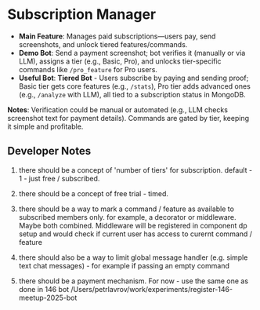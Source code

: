 # Subscription Manager

- **Main Feature**: Manages paid subscriptions—users pay, send screenshots, and unlock tiered features/commands.
- **Demo Bot**: Send a payment screenshot; bot verifies it (manually or via LLM), assigns a tier (e.g., Basic, Pro), and unlocks tier-specific commands like `/pro_feature` for Pro users.
- **Useful Bot**: **Tiered Bot** - Users subscribe by paying and sending proof; Basic tier gets core features (e.g., `/stats`), Pro tier adds advanced ones (e.g., `/analyze` with LLM), all tied to a subscription status in MongoDB.

**Notes**: Verification could be manual or automated (e.g., LLM checks screenshot text for payment details). Commands are gated by tier, keeping it simple and profitable.

## Developer Notes

1) there should be a concept of 'number of tiers' for subscription. default - 1 - just free / subscribed.

2) there should be a concept of free trial - timed.

3) there should be a way to mark a command / feature as available to subscribed members only. for example, a decorator or middleware. Maybe both combined. Middleware will be registered in component dp setup and would check if current user has access to curernt command / feature

4) there should also be a way to limit global message handler (e.g. simple text chat messages) - for example if passing an empty command

5) there should be a payment mechanism. For now - use the same one as done in 146 bot /Users/petrlavrov/work/experiments/register-146-meetup-2025-bot
